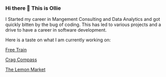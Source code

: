 ### Hi there 👋 This is Ollie

I Started my career in Mangement Consulting and Data Analytics and got quickly bitten by the bug of coding. This has led to various projects and a drive to have a career in software development.

Here is a taste on what I am currently working on:

[Free Train](https://github.com/ollieclyde/Free-Train)

[Crag Compass](https://github.com/ollieclyde/Crag-Compass)

[The Lemon Market](https://github.com/olivemaygroup/Lemon-Market)

